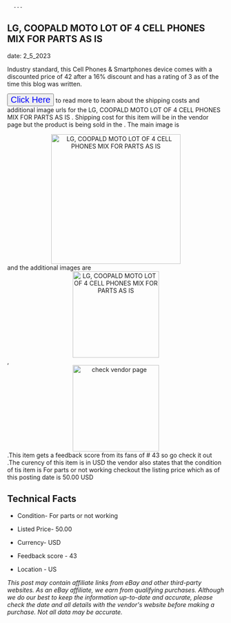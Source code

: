  
      ---
      

 ## LG,  COOPALD  MOTO LOT OF 4  CELL PHONES MIX FOR PARTS AS IS  

 

      

date: 2_5_2023
     

    
      

Industry standard, this Cell Phones & Smartphones device comes with a discounted price of 42 after a 16% discount and has a rating of  3 as of the time this blog was written.

 <button style="font-size:20px;color:blue" onclick="window.location.href = 'https://www.ebay.com/itm/225368528362?hash=item347902d5ea%3Ag%3AVF8AAOSwePdjtmb9&mkevt=1&mkcid=1&mkrid=711-53200-19255-0&campid=%253CePNCampaignId%253E&customid=%253CreferenceId%253E&toolid=10049'">Click Here</button>  to read more to learn about the shipping costs and additional image urls for the LG,  COOPALD  MOTO LOT OF 4  CELL PHONES MIX FOR PARTS AS IS . Shipping cost for this item will be in the vendor page but the product is being sold in the . The main image is <div style="text-align:center;"><img onclick="window.location.href = 'https://www.ebay.com/itm/225368528362?hash=item347902d5ea%3Ag%3AVF8AAOSwePdjtmb9&mkevt=1&mkcid=1&mkrid=711-53200-19255-0&campid=%253CePNCampaignId%253E&customid=%253CreferenceId%253E&toolid=10049';" src="https://i.ebayimg.com/thumbs/images/g/VF8AAOSwePdjtmb9/s-l225.jpg" alt="LG,  COOPALD  MOTO LOT OF 4  CELL PHONES MIX FOR PARTS AS IS " style="width:300px; height:auto;object-fit:contain;" /></div> and the additional images are <div style="text-align:center;"><img onclick="window.location.href = 'https://www.ebay.com/itm/225368528362?hash=item347902d5ea%3Ag%3AVF8AAOSwePdjtmb9&mkevt=1&mkcid=1&mkrid=711-53200-19255-0&campid=%253CePNCampaignId%253E&customid=%253CreferenceId%253E&toolid=10049';" src="https://i.ebayimg.com/images/g/VF8AAOSwePdjtmb9/s-l1600.jpg" alt="LG,  COOPALD  MOTO LOT OF 4  CELL PHONES MIX FOR PARTS AS IS " style="width:200px; height:auto;object-fit:contain;" /></div>,<div style="text-align:center;"><img onclick="window.location.href = 'https://www.ebay.com/itm/225368528362?hash=item347902d5ea%3Ag%3AVF8AAOSwePdjtmb9&mkevt=1&mkcid=1&mkrid=711-53200-19255-0&campid=%253CePNCampaignId%253E&customid=%253CreferenceId%253E&toolid=10049';" src="https://origin-galleryplus.ebayimg.com/ws/web/225368528362_2_0_1/225x225.jpg,https://origin-galleryplus.ebayimg.com/ws/web/225368528362_3_0_1/225x225.jpg,https://origin-galleryplus.ebayimg.com/ws/web/225368528362_4_0_1/225x225.jpg,https://origin-galleryplus.ebayimg.com/ws/web/225368528362_5_0_1/225x225.jpg,https://origin-galleryplus.ebayimg.com/ws/web/225368528362_6_0_1/225x225.jpg,https://origin-galleryplus.ebayimg.com/ws/web/225368528362_7_0_1/225x225.jpg,https://origin-galleryplus.ebayimg.com/ws/web/225368528362_8_0_1/225x225.jpg,https://origin-galleryplus.ebayimg.com/ws/web/225368528362_9_0_1/225x225.jpg" alt="check vendor page" style="width:200px; height:auto;object-fit:contain;"/></div>.This item gets a feedback score from its fans of # 43 so go check it out .The curency of this item is in USD the vendor also states that the condition of tis item is For parts or not working checkout the listing price which as of this posting date is  50.00 USD 


      
      

 ## Technical Facts 



      

 - Condition- For parts or not working 


      

 - Listed Price- 50.00 


      

 - Currency- USD 


      

 - Feedback score - 43 


      

 - Location - US 



      

*_This post may contain affiliate links from eBay and other third-party websites. As an eBay affiliate, we earn from qualifying purchases. Although we do our best to keep the information up-to-date and accurate, please check the date and all details with the vendor's website before making a purchase. Not all data may be accurate._*



      
      